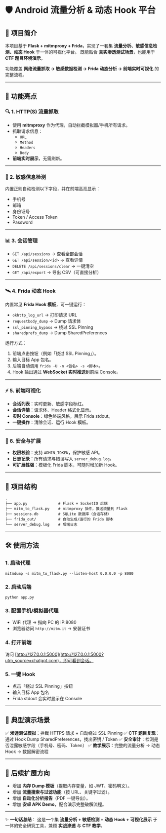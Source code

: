 # 🛡️ Android 流量分析 & 动态 Hook 平台

## 📌 项目简介

本项目基于 **Flask + mitmproxy + Frida**，实现了一套集 **流量分析、敏感信息检测、动态 Hook** 于一体的可视化平台。
 既能贴合 **真实渗透测试场景**，也能用于 **CTF 题目环境演示**。

功能覆盖 **网络流量抓取 → 敏感数据检测 → Frida 动态分析 → 前端实时可视化** 的完整流程。

------

## 🚀 功能亮点

### 🔍 1. HTTP(S) 流量抓取

- 使用 **mitmproxy** 作为代理，自动拦截模拟器/手机所有请求。
- 抓取请求信息：
  - `URL`
  - `Method`
  - `Headers`
  - `Body`
- **前端实时展示**，无需刷新。

------

### 🧩 2. 敏感信息检测

内置正则自动检测以下字段，并在前端高亮显示：

- 手机号
- 邮箱
- 身份证号
- Token / Access Token
- Password

------

### 📊 3. 会话管理

- `GET /api/sessions` → 查看全部会话
- `GET /api/session/<id>` → 查看详情
- `DELETE /api/sessions/clear` → 一键清空
- `GET /api/export` → 导出 CSV（可直接分析）

------

### 🛰️ 4. Frida 动态 Hook

内置常见 **Frida Hook 模板**，可一键运行：

- `okhttp_log_url` → 打印请求 URL
- `requestbody_dump` → Dump 请求体
- `ssl_pinning_bypass` → 绕过 SSL Pinning
- `sharedprefs_dump` → Dump SharedPreferences

运行方式：

1. 前端点击按钮（例如「绕过 SSL Pinning」）。
2. 输入目标 App 包名。
3. 后端自动调用 `frida -U -n <包名> -s <脚本>`。
4. Hook 输出通过 **WebSocket 实时推送**到前端 Console。

------

### ⚡ 5. 前端可视化

- **会话列表**：实时更新、敏感字段标红。
- **会话详情**：请求体、Header 格式化显示。
- **实时 Console**：绿色终端风格，展示 Frida stdout。
- **一键操作**：清除会话、运行 Hook 模板。

------

### 🔐 6. 安全与扩展

- **权限校验**：支持 `ADMIN_TOKEN`，保护敏感 API。
- **日志记录**：所有请求与错误写入 `server_debug.log`。
- **可扩展性强**：模板化 Frida 脚本，可随时增加新 Hook。

------

## 📂 项目结构

```
.
├── app.py              # Flask + SocketIO 后端
├── mitm_to_flask.py    # mitmproxy 插件，推送流量到 Flask
├── sessions.db         # SQLite 数据库（会话存储）
├── frida_out/          # 自动生成/运行的 Frida 脚本
└── server_debug.log    # 后端日志
```

------

## 🛠️ 使用方法

### 1. 启动代理

```
mitmdump -s mitm_to_flask.py --listen-host 0.0.0.0 -p 8080
```

### 2. 启动后端

```
python app.py
```

### 3. 配置手机/模拟器代理

- WiFi 代理 → 指向 PC 的 IP:8080
- 浏览器访问 `http://mitm.it` → 安装证书

### 4. 打开前端

访问 [http://127.0.0.1:5000](http://127.0.0.1:5000?utm_source=chatgpt.com)，即可看到会话。

### 5. 一键 Hook

- 点击「绕过 SSL Pinning」按钮
- 输入目标 App 包名
- Frida stdout 会实时显示在 Console

------

## 🎯 典型演示场景

✅ **渗透测试模拟**：拦截 HTTPS 请求 + 自动绕过 SSL Pinning
 ✅ **CTF 题目复现**：通过 Hook Dump SharedPreferences，找出密钥 / Token
 ✅ **安全审计**：检测是否泄露敏感字段（手机号、密码、Token）
 ✅ **教学展示**：完整的流量分析 → 动态 Hook → 数据解密流程

------

## 📌 后续扩展方向

-  增加 **内存 Dump 模板**（提取内存变量，如 JWT、密码明文）。
-  增加 **流量搜索与过滤功能**（按 URL、关键字过滤）。
-  增加 **自动化分析报告**（PDF 一键导出）。
-  增加 **安卓 APK Demo**，配合演示完整破解流程。

------

✨ **一句话总结**：
 这是一个集 **流量分析 + 敏感检测 + 动态 Hook + 可视化展示** 于一体的安全研究工具，兼顾 **实战渗透** 与 **CTF 教学**。